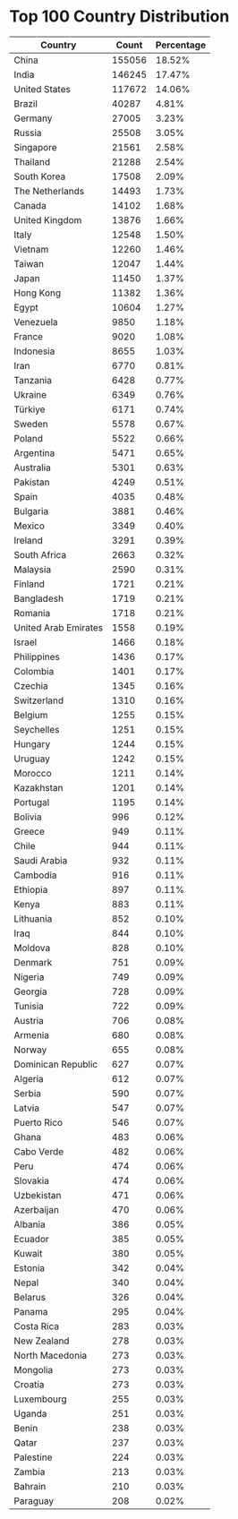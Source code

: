 # Top 100 Country Distribution
| Country | Count | Percentage |
|----|----|----|
| China | 155056 | 18.52% |
| India | 146245 | 17.47% |
| United States | 117672 | 14.06% |
| Brazil | 40287 | 4.81% |
| Germany | 27005 | 3.23% |
| Russia | 25508 | 3.05% |
| Singapore | 21561 | 2.58% |
| Thailand | 21288 | 2.54% |
| South Korea | 17508 | 2.09% |
| The Netherlands | 14493 | 1.73% |
| Canada | 14102 | 1.68% |
| United Kingdom | 13876 | 1.66% |
| Italy | 12548 | 1.50% |
| Vietnam | 12260 | 1.46% |
| Taiwan | 12047 | 1.44% |
| Japan | 11450 | 1.37% |
| Hong Kong | 11382 | 1.36% |
| Egypt | 10604 | 1.27% |
| Venezuela | 9850 | 1.18% |
| France | 9020 | 1.08% |
| Indonesia | 8655 | 1.03% |
| Iran | 6770 | 0.81% |
| Tanzania | 6428 | 0.77% |
| Ukraine | 6349 | 0.76% |
| Türkiye | 6171 | 0.74% |
| Sweden | 5578 | 0.67% |
| Poland | 5522 | 0.66% |
| Argentina | 5471 | 0.65% |
| Australia | 5301 | 0.63% |
| Pakistan | 4249 | 0.51% |
| Spain | 4035 | 0.48% |
| Bulgaria | 3881 | 0.46% |
| Mexico | 3349 | 0.40% |
| Ireland | 3291 | 0.39% |
| South Africa | 2663 | 0.32% |
| Malaysia | 2590 | 0.31% |
| Finland | 1721 | 0.21% |
| Bangladesh | 1719 | 0.21% |
| Romania | 1718 | 0.21% |
| United Arab Emirates | 1558 | 0.19% |
| Israel | 1466 | 0.18% |
| Philippines | 1436 | 0.17% |
| Colombia | 1401 | 0.17% |
| Czechia | 1345 | 0.16% |
| Switzerland | 1310 | 0.16% |
| Belgium | 1255 | 0.15% |
| Seychelles | 1251 | 0.15% |
| Hungary | 1244 | 0.15% |
| Uruguay | 1242 | 0.15% |
| Morocco | 1211 | 0.14% |
| Kazakhstan | 1201 | 0.14% |
| Portugal | 1195 | 0.14% |
| Bolivia | 996 | 0.12% |
| Greece | 949 | 0.11% |
| Chile | 944 | 0.11% |
| Saudi Arabia | 932 | 0.11% |
| Cambodia | 916 | 0.11% |
| Ethiopia | 897 | 0.11% |
| Kenya | 883 | 0.11% |
| Lithuania | 852 | 0.10% |
| Iraq | 844 | 0.10% |
| Moldova | 828 | 0.10% |
| Denmark | 751 | 0.09% |
| Nigeria | 749 | 0.09% |
| Georgia | 728 | 0.09% |
| Tunisia | 722 | 0.09% |
| Austria | 706 | 0.08% |
| Armenia | 680 | 0.08% |
| Norway | 655 | 0.08% |
| Dominican Republic | 627 | 0.07% |
| Algeria | 612 | 0.07% |
| Serbia | 590 | 0.07% |
| Latvia | 547 | 0.07% |
| Puerto Rico | 546 | 0.07% |
| Ghana | 483 | 0.06% |
| Cabo Verde | 482 | 0.06% |
| Peru | 474 | 0.06% |
| Slovakia | 474 | 0.06% |
| Uzbekistan | 471 | 0.06% |
| Azerbaijan | 470 | 0.06% |
| Albania | 386 | 0.05% |
| Ecuador | 385 | 0.05% |
| Kuwait | 380 | 0.05% |
| Estonia | 342 | 0.04% |
| Nepal | 340 | 0.04% |
| Belarus | 326 | 0.04% |
| Panama | 295 | 0.04% |
| Costa Rica | 283 | 0.03% |
| New Zealand | 278 | 0.03% |
| North Macedonia | 273 | 0.03% |
| Mongolia | 273 | 0.03% |
| Croatia | 273 | 0.03% |
| Luxembourg | 255 | 0.03% |
| Uganda | 251 | 0.03% |
| Benin | 238 | 0.03% |
| Qatar | 237 | 0.03% |
| Palestine | 224 | 0.03% |
| Zambia | 213 | 0.03% |
| Bahrain | 210 | 0.03% |
| Paraguay | 208 | 0.02% |
